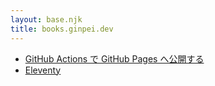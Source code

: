 ```yaml
---
layout: base.njk
title: books.ginpei.dev
---
```


- [GitHub Actions で GitHub Pages へ公開する](./github-actions-publish-pages/)
- [Eleventy](./eleventy/)

